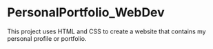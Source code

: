 # PersonalPortfolio_WebDev

This project uses HTML and CSS to create a website that contains my personal profile or portfolio.
